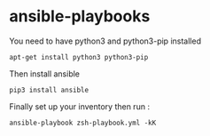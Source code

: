 # ansible-playbooks

You need to have python3 and python3-pip installed

```shell
apt-get install python3 python3-pip
```

Then install ansible

```shell
pip3 install ansible
```

Finally set up your inventory then run :

```shell
ansible-playbook zsh-playbook.yml -kK
```
